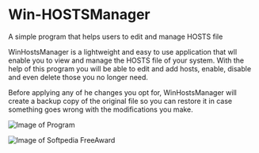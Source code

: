 # Win-HOSTSManager
A simple program that helps users to edit and manage HOSTS file


WinHostsManager is a lightweight and easy to use application that wll enable you to view and manage the HOSTS file of your system. With the help of this program you will be able to edit and add hosts, enable, disable and even delete those you no longer need.

Before applying any of he changes you opt for, WinHostsManager will create a backup copy of the original file so you can restore it in case something goes wrong with the modifications you make. 


![Image of Program](http://i1-win.softpedia-static.com/screenshots/WinHostsManager_3.png)

![Image of Softpedia FreeAward](http://www.softpedia.com/base_img/softpedia_free_award_f.gif)
